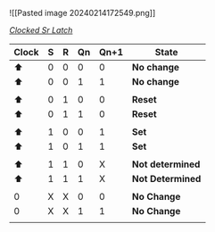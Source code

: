 ![[Pasted image 20240214172549.png]]

<u>*Clocked Sr Latch* </u>

| Clock | S | R | Qn | Qn+1 | State |
| ---- | :--: | ---- | ---- | ---- | ---- |
| ⬆️ | 0 | 0 | 0 | 0 | **No change** |
| ⬆ | 0 | 0 | 1 | 1 | **No change** |
|  |  |  |  |  |  |
| ⬆ | 0 | 1 | 0 | 0 | **Reset** |
| ⬆ | 0 | 1 | 1 | 0 | **Reset** |
|  |  |  |  |  |  |
| ⬆ | 1 | 0 | 0 | 1 | **Set** |
| ⬆ | 1 | 0 | 1 | 1 | **Set** |
|  |  |  |  |  |  |
| ⬆ | 1 | 1 | 0 | X | **Not determined** |
| ⬆ | 1 | 1 | 1 | X | **Not Determined** |
|  |  |  |  |  |  |
| 0 | X | X | 0 | 0 | **No Change** |
| 0 | X | X | 1 | 1 | **No Change** |
|  |  |  |  |  |  |
